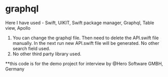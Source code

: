 # graphql

Here I have used - Swift, UIKIT, Swift package manager, Graphql, Table view, Apollo

1. You can change the graphql file. Then need to delete the API.swift file manually.  In the next run new API.swift file will be generated. No other search field used.
2. No other third party library used.

**this code is for the demo project for interview by @Hero Software GMBH, Germany
